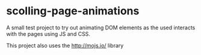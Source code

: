 # scolling-page-animations

A small test project to try out animating DOM elements as the used interacts with the pages using JS and CSS.

This project also uses the http://mojs.io/ library
